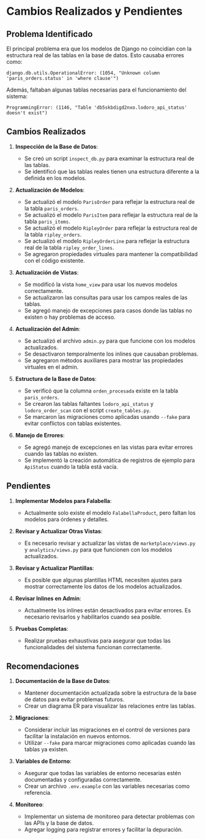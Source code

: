 # Cambios Realizados y Pendientes

## Problema Identificado
El principal problema era que los modelos de Django no coincidían con la estructura real de las tablas en la base de datos. Esto causaba errores como:
```
django.db.utils.OperationalError: (1054, "Unknown column 'paris_orders.status' in 'where clause'")
```

Además, faltaban algunas tablas necesarias para el funcionamiento del sistema:
```
ProgrammingError: (1146, "Table 'db5skbdigd2nxo.lodoro_api_status' doesn't exist")
```

## Cambios Realizados

1. **Inspección de la Base de Datos**:
   - Se creó un script `inspect_db.py` para examinar la estructura real de las tablas.
   - Se identificó que las tablas reales tienen una estructura diferente a la definida en los modelos.

2. **Actualización de Modelos**:
   - Se actualizó el modelo `ParisOrder` para reflejar la estructura real de la tabla `paris_orders`.
   - Se actualizó el modelo `ParisItem` para reflejar la estructura real de la tabla `paris_items`.
   - Se actualizó el modelo `RipleyOrder` para reflejar la estructura real de la tabla `ripley_orders`.
   - Se actualizó el modelo `RipleyOrderLine` para reflejar la estructura real de la tabla `ripley_order_lines`.
   - Se agregaron propiedades virtuales para mantener la compatibilidad con el código existente.

3. **Actualización de Vistas**:
   - Se modificó la vista `home_view` para usar los nuevos modelos correctamente.
   - Se actualizaron las consultas para usar los campos reales de las tablas.
   - Se agregó manejo de excepciones para casos donde las tablas no existen o hay problemas de acceso.

4. **Actualización del Admin**:
   - Se actualizó el archivo `admin.py` para que funcione con los modelos actualizados.
   - Se desactivaron temporalmente los inlines que causaban problemas.
   - Se agregaron métodos auxiliares para mostrar las propiedades virtuales en el admin.

5. **Estructura de la Base de Datos**:
   - Se verificó que la columna `orden_procesada` existe en la tabla `paris_orders`.
   - Se crearon las tablas faltantes `lodoro_api_status` y `lodoro_order_scan` con el script `create_tables.py`.
   - Se marcaron las migraciones como aplicadas usando `--fake` para evitar conflictos con tablas existentes.

6. **Manejo de Errores**:
   - Se agregó manejo de excepciones en las vistas para evitar errores cuando las tablas no existen.
   - Se implementó la creación automática de registros de ejemplo para `ApiStatus` cuando la tabla está vacía.

## Pendientes

1. **Implementar Modelos para Falabella**:
   - Actualmente solo existe el modelo `FalabellaProduct`, pero faltan los modelos para órdenes y detalles.

2. **Revisar y Actualizar Otras Vistas**:
   - Es necesario revisar y actualizar las vistas de `marketplace/views.py` y `analytics/views.py` para que funcionen con los modelos actualizados.

3. **Revisar y Actualizar Plantillas**:
   - Es posible que algunas plantillas HTML necesiten ajustes para mostrar correctamente los datos de los modelos actualizados.

4. **Revisar Inlines en Admin**:
   - Actualmente los inlines están desactivados para evitar errores. Es necesario revisarlos y habilitarlos cuando sea posible.

5. **Pruebas Completas**:
   - Realizar pruebas exhaustivas para asegurar que todas las funcionalidades del sistema funcionan correctamente.

## Recomendaciones

1. **Documentación de la Base de Datos**:
   - Mantener documentación actualizada sobre la estructura de la base de datos para evitar problemas futuros.
   - Crear un diagrama ER para visualizar las relaciones entre las tablas.

2. **Migraciones**:
   - Considerar incluir las migraciones en el control de versiones para facilitar la instalación en nuevos entornos.
   - Utilizar `--fake` para marcar migraciones como aplicadas cuando las tablas ya existen.

3. **Variables de Entorno**:
   - Asegurar que todas las variables de entorno necesarias estén documentadas y configuradas correctamente.
   - Crear un archivo `.env.example` con las variables necesarias como referencia.

4. **Monitoreo**:
   - Implementar un sistema de monitoreo para detectar problemas con las APIs y la base de datos.
   - Agregar logging para registrar errores y facilitar la depuración. 